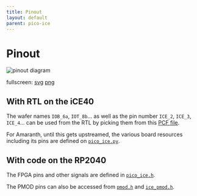 ```yaml
---
title: Pinout
layout: default
parent: pico-ice
---
```


# Pinout

![pinout diagram](/pinout/pinout.svg)

fullscreen: [svg](/pinout/pinout.svg) [png](/pinout/pinout.png)


## With RTL on the iCE40

The wafer names `IOB_6a`, `IOT_8b`... as well as the pin number `ICE_2`, `ICE_3`, `ICE_4`...
can be used from the RTL by picking them from this [PCF file](https://github.com/tinyvision-ai-inc/pico-ice-sdk/blob/main/rtl/pico_ice.pcf).

For Amaranth, until this gets upstreamed, the various board resources including its pins are defined on
[`pico_ice.py`](https://github.com/tinyvision-ai-inc/pico-ice-sdk/blob/main/amaranth/pico_ice.py).



## With code on the RP2040

The FPGA pins and other signals are defined in [`pico_ice.h`](https://github.com/tinyvision-ai-inc/pico-ice-sdk/blob/main/include/boards/pico_ice.h).

The PMOD pins can also be accessed from
[`pmod.h`](https://github.com/tinyvision-ai-inc/pico-ice-sdk/blob/main/include/pmod.h) and
[`ice_pmod.h`](https://github.com/tinyvision-ai-inc/pico-ice-sdk/blob/main/include/ice_pmod.h).
